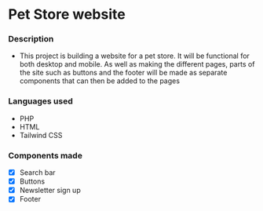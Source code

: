 # Pet Store website

### Description

- This project is building a website for a pet store. It will be functional for both desktop and mobile. As well as making the different pages, parts of the site such as buttons and the footer will be made as separate components that can then be added to the pages 

### Languages used
- PHP
- HTML 
- Tailwind CSS


### Components made
- [x] Search bar
- [x] Buttons
- [x] Newsletter sign up
- [x] Footer
